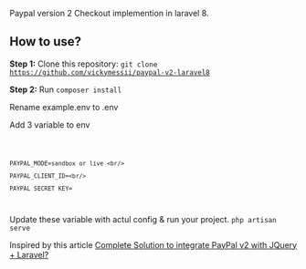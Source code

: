 Paypal version 2 Checkout implemention in laravel 8.

<h2>How to use?</h2>

**Step 1:**
 Clone this repository: <code>git clone https://github.com/vickymessii/paypal-v2-laravel8</code>
 
 **Step 2:**
   Run  <code>composer install</code>
   
   Rename example.env to .env
   
 Add 3 variable to env 

<code>
    
    PAYPAL_MODE=sandbox or live <br/>
    
    PAYPAL_CLIENT_ID=<br/>
    
    PAYPAL_SECRET_KEY=
</code>
<p> Update these variable with actul config & run your project. <code>php artisan serve</code></p>

Inspired by this article <a href="https://medium.com/@unlimited.programing/complete-solution-to-integrate-paypal-in-jquery-laravel-d8ef997ef9bf">Complete Solution to integrate PayPal v2 with JQuery + Laravel?</a>

